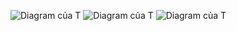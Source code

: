 ![Diagram của T](https://www.planttext.com/api/plantuml/png/D8un3i8m34Ltdy8Z3DoXg0mWiJD7ZLLPJMmKEtH0d8o18t45WWBRUyFN--_dQp0FnMjE0BQmO54Z06TFX6CAPcIuwuG73dC96G2cxYkbn3BZ7H3n98uNbgYhVVMc7F6iqxBPmkE_s5zRB9FupuzQMwxpg3bNQV619BP37m000F__0m00
)
![Diagram của T](https://www.planttext.com/api/plantuml/png/V90n3i8m34Ltdy8pGZq0B4K2YOa591QMq9fYqJWeDbISZO4ZSGNS0c8ZoXBd_V_pyxm_IhMGxH9R03snO4vA0CRM4iuguolR3USScXmYxiIfdWUOB8BXCXbkMHgT0aWomfOE1kXhSsH5tm5NFY-AOfYEVfRrsrAn2e9xQZowOpkwO3q4V731y5MuMvNQ96FK50cxb6iTOv3QDKgHXyk_CUJi9qGjdQ4_zy_sDlFCSl8-aVQPkcbVqm4e7V6_UG400F__0m00)
![Diagram của T](https://www.planttext.com/api/plantuml/png/H8wn3S9034LxJ-45s261aw98jAb22ikOO97pHMTdEWf6OWKY2YZ_qtlIVpzVZGVLsF82u0yrhCK583GMmLF9Qp6nS3py1oQbkL8668-RguaxdikiFC6OA0XRvfrDI8wfHGJ-bMDNQRqhu-1IBzPRIBqHozVjXXwW4RlkPpu0003__mC0)
